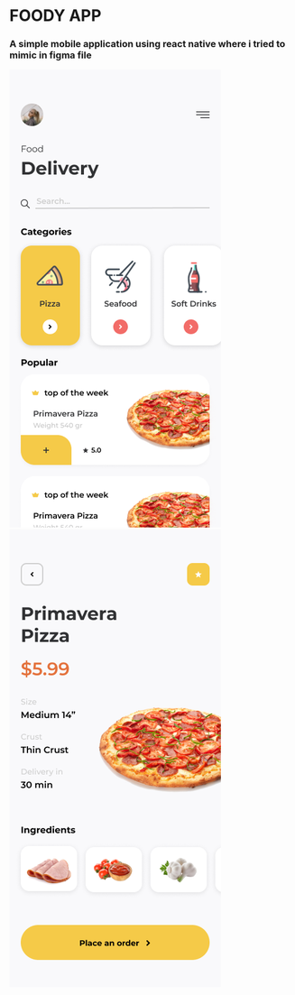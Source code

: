 # FOODY APP
###  A simple mobile application using react native where i tried to mimic in figma file
![Home](./assets/Home.png)
![Detail](./assets/Details.png)
